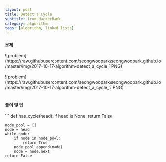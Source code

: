 ```yaml
---
layout: post
title: Detect a Cycle
subtitle: from HackerRank
category: algorithm
tags: [algorithm, linked lists]
---
```


<h4>문제</h4>
![problem](https://raw.githubusercontent.com/seongwoopark/seongwoopark.github.io/master/img/2017-10-17-algorithm-detect_a_cycle_1.PNG)<br /><br />
![problem](https://raw.githubusercontent.com/seongwoopark/seongwoopark.github.io/master/img/2017-10-17-algorithm-detect_a_cycle_2.PNG)<br /><br />

<h4>풀이 및 답</h4>
```
def has_cycle(head):
    if head is None:
        return False
    
    node_pool = []
    node = head
    while node:
        if node in node_pool:
            return True
        node_pool.append(node)
        node = node.next
    return False
```